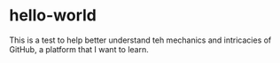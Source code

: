 # hello-world

This is a test to help better understand teh mechanics and intricacies of GitHub, a platform that I want to learn. 
